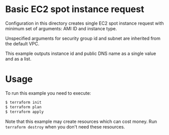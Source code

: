 Basic EC2 spot instance request
==================

Configuration in this directory creates single EC2 spot instance request with minimum set of arguments: AMI ID and instance type.

Unspecified arguments for security group id and subnet are inherited from the default VPC.

This example outputs instance id and public DNS name as a single value and as a list.

Usage
=====

To run this example you need to execute:

```bash
$ terraform init
$ terraform plan
$ terraform apply
```

Note that this example may create resources which can cost money. Run `terraform destroy` when you don't need these resources.

